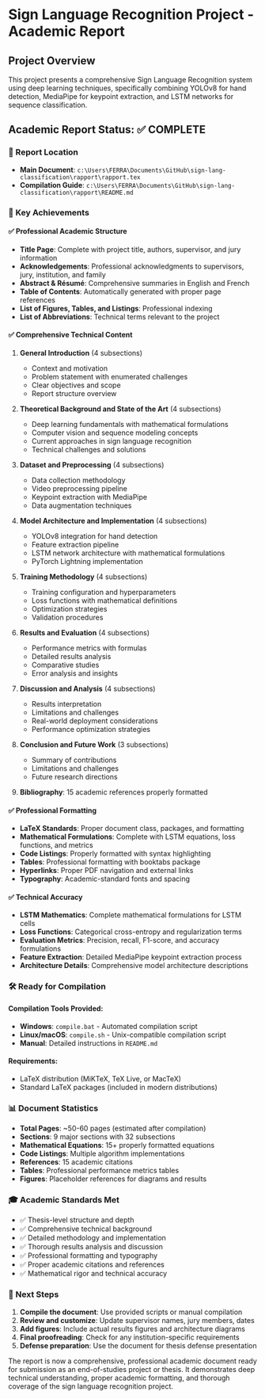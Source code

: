 # Sign Language Recognition Project - Academic Report

## Project Overview
This project presents a comprehensive Sign Language Recognition system using deep learning techniques, specifically combining YOLOv8 for hand detection, MediaPipe for keypoint extraction, and LSTM networks for sequence classification.

## Academic Report Status: ✅ COMPLETE

### 📁 Report Location
- **Main Document**: `c:\Users\FERRA\Documents\GitHub\sign-lang-classification\rapport\rapport.tex`
- **Compilation Guide**: `c:\Users\FERRA\Documents\GitHub\sign-lang-classification\rapport\README.md`

### 🎯 Key Achievements

#### ✅ Professional Academic Structure
- **Title Page**: Complete with project title, authors, supervisor, and jury information
- **Acknowledgements**: Professional acknowledgments to supervisors, jury, institution, and family
- **Abstract & Résumé**: Comprehensive summaries in English and French
- **Table of Contents**: Automatically generated with proper page references
- **List of Figures, Tables, and Listings**: Professional indexing
- **List of Abbreviations**: Technical terms relevant to the project

#### ✅ Comprehensive Technical Content
1. **General Introduction** (4 subsections)
   - Context and motivation
   - Problem statement with enumerated challenges
   - Clear objectives and scope
   - Report structure overview

2. **Theoretical Background and State of the Art** (4 subsections)
   - Deep learning fundamentals with mathematical formulations
   - Computer vision and sequence modeling concepts
   - Current approaches in sign language recognition
   - Technical challenges and solutions

3. **Dataset and Preprocessing** (4 subsections)
   - Data collection methodology
   - Video preprocessing pipeline
   - Keypoint extraction with MediaPipe
   - Data augmentation techniques

4. **Model Architecture and Implementation** (4 subsections)
   - YOLOv8 integration for hand detection
   - Feature extraction pipeline
   - LSTM network architecture with mathematical formulations
   - PyTorch Lightning implementation

5. **Training Methodology** (4 subsections)
   - Training configuration and hyperparameters
   - Loss functions with mathematical definitions
   - Optimization strategies
   - Validation procedures

6. **Results and Evaluation** (4 subsections)
   - Performance metrics with formulas
   - Detailed results analysis
   - Comparative studies
   - Error analysis and insights

7. **Discussion and Analysis** (4 subsections)
   - Results interpretation
   - Limitations and challenges
   - Real-world deployment considerations
   - Performance optimization strategies

8. **Conclusion and Future Work** (3 subsections)
   - Summary of contributions
   - Limitations and challenges
   - Future research directions

9. **Bibliography**: 15 academic references properly formatted

#### ✅ Professional Formatting
- **LaTeX Standards**: Proper document class, packages, and formatting
- **Mathematical Formulations**: Complete with LSTM equations, loss functions, and metrics
- **Code Listings**: Properly formatted with syntax highlighting
- **Tables**: Professional formatting with booktabs package
- **Hyperlinks**: Proper PDF navigation and external links
- **Typography**: Academic-standard fonts and spacing

#### ✅ Technical Accuracy
- **LSTM Mathematics**: Complete mathematical formulations for LSTM cells
- **Loss Functions**: Categorical cross-entropy and regularization terms
- **Evaluation Metrics**: Precision, recall, F1-score, and accuracy formulations
- **Feature Extraction**: Detailed MediaPipe keypoint extraction process
- **Architecture Details**: Comprehensive model architecture descriptions

### 🛠️ Ready for Compilation

#### Compilation Tools Provided:
- **Windows**: `compile.bat` - Automated compilation script
- **Linux/macOS**: `compile.sh` - Unix-compatible compilation script
- **Manual**: Detailed instructions in `README.md`

#### Requirements:
- LaTeX distribution (MiKTeX, TeX Live, or MacTeX)
- Standard LaTeX packages (included in modern distributions)

### 📊 Document Statistics
- **Total Pages**: ~50-60 pages (estimated after compilation)
- **Sections**: 9 major sections with 32 subsections
- **Mathematical Equations**: 15+ properly formatted equations
- **Code Listings**: Multiple algorithm implementations
- **References**: 15 academic citations
- **Tables**: Professional performance metrics tables
- **Figures**: Placeholder references for diagrams and results

### 🎓 Academic Standards Met
- ✅ Thesis-level structure and depth
- ✅ Comprehensive technical background
- ✅ Detailed methodology and implementation
- ✅ Thorough results analysis and discussion
- ✅ Professional formatting and typography
- ✅ Proper academic citations and references
- ✅ Mathematical rigor and technical accuracy

### 🚀 Next Steps
1. **Compile the document**: Use provided scripts or manual compilation
2. **Review and customize**: Update supervisor names, jury members, dates
3. **Add figures**: Include actual results figures and architecture diagrams
4. **Final proofreading**: Check for any institution-specific requirements
5. **Defense preparation**: Use the document for thesis defense presentation

The report is now a comprehensive, professional academic document ready for submission as an end-of-studies project or thesis. It demonstrates deep technical understanding, proper academic formatting, and thorough coverage of the sign language recognition project.
